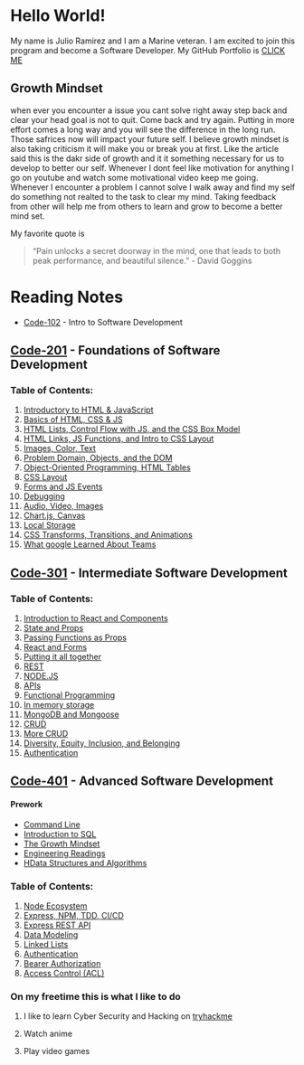 # Hello World!

My name is Julio Ramirez and I am a Marine veteran. I am excited to join this program and become a Software Developer. My GitHub Portfolio is [CLICK ME](https://github.com/rzvdev1)

## Growth Mindset

when ever you encounter a issue you cant solve right away step back and clear your head goal is not to quit. Come back and try again.
Putting in more effort comes a long way and you will see the difference in the long run. Those safrices now will impact your future self.
I believe growth mindset is also taking criticism it will make you or break you at first. Like the article said this is the dakr side of growth and it it something necessary for us to develop to better our self.
Whenever I dont feel like motivation for anything I go on youtube and watch some motivational video keep me going.
Whenever I encounter a problem I cannot solve I walk away and find my self do something not realted to the task to clear my mind.
Taking feedback from other will help me from others to learn and grow to become a better mind set.

My favorite quote is

> “Pain unlocks a secret doorway in the mind, one that leads to both peak performance, and beautiful silence.” - David Goggins

# Reading Notes

- [Code-102](https://rzvdev1.github.io/reading-notes/code-102/) - Intro to Software Development

## [Code-201](/code-201/) - Foundations of Software Development

### Table of Contents:

1. [Introductory to HTML & JavaScript](/code-201/class-01.md)
2. [Basics of HTML, CSS & JS](/code-201/reading-notes-2.md)
3. [HTML Lists, Control Flow with JS, and the CSS Box Model](/code-201/reading-notes-3.md)
4. [HTML Links, JS Functions, and Intro to CSS Layout](/code-201/reading-notes-4.md)
5. [Images, Color, Text](/code-201/reading-notes-5.md)
6. [Problem Domain, Objects, and the DOM](/code-102/reading-notes-6.md)
7. [Object-Oriented Programming, HTML Tables](/code-201/reading-notes-7.md)
8. [CSS Layout](/code-201/reading-notes-8.md)
9. [Forms and JS Events](code-201/reading-notes-9.md)
10. [Debugging](code-201/reading-notes-10.md)
11. [Audio, Video, Images](code-201/reading-notes-11.md)
12. [Chart.js, Canvas](/code-201/reading-notes-12.md)
13. [Local Storage](/code-201/reading-notes-13.md)
14. [CSS Transforms, Transitions, and Animations](/code-201/reading-notes-14.md)
15. [What google Learned About Teams](/code-201/reading-notes-15.md)

## [Code-301](https://rzvdev1.github.io/reading-notes/code-301/) - Intermediate Software Development

### Table of Contents:

1. [Introduction to React and Components](/code-301/reading-notes-1.md)
2. [State and Props](/code-301/reading-notes-2.md)
3. [Passing Functions as Props](/code-301/reading-notes-3.md)
4. [React and Forms](/code-301/reading-notes-4.md)
5. [Putting it all together](/code-301/reading-notes-5.md)
6. [REST](/code-301/reading-notes-6.md)
7. [NODE.JS](/code-301/reading-notes-7.md)
8. [APIs](/code-301/reading-notes-8.md)
9. [Functional Programming](/code-301/reading-notes-9.md)
10. [In memory storage](/code-301/reading-notes-10.md)
11. [MongoDB and Mongoose](/code-301/reading-notes-11.md)
12. [CRUD](/code-301/reading-notes-12.md)
13. [More CRUD](/code-301/reading-notes-13.md)
14. [Diversity, Equity, Inclusion, and Belonging](/code-301/reading-notes-14.md)
15. [Authentication](/code-301/reading-notes-15.md)

## [Code-401](https://rzvdev1.github.io/reading-notes/code-401/) - Advanced Software Development

#### Prework

- [Command Line](/code-401/prework.md)
- [Introduction to SQL](/code-401/prework-2.md)
- [The Growth Mindset](/code-401/prework-3.md)
- [Engineering Readings](/code-401/prework-4.md)
- [HData Structures and Algorithms](/code-401/prework-5.md)

### Table of Contents:

1. [Node Ecosystem](code-401/reading-notes-1.md)
2. [Express, NPM, TDD, CI/CD](code-401/reading-notes-2.md)
3. [Express REST API](code-401/reading-notes-3.md)
4. [Data Modeling](code-401/reading-notes-4.md)
5. [Linked Lists](code-401/reading-notes-5.md)
6. [Authentication](code-401/reading-notes-6.md)
7. [Bearer Authorization](code-401/reading-notes-7.md)
8. [Access Control (ACL)](code-401/reading-notes-8.md)

### On my freetime this is what I like to do

1. I like to learn Cyber Security and Hacking on [tryhackme](https://tryhackme.com/)

2. Watch anime

3. Play video games
